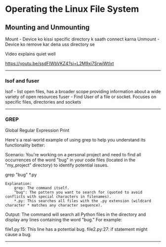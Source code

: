 # Operating the Linux File System

## Mounting and Unmounting 

Mount - Device ko kissi specific directory k saath connect karna
Unmount - Device ko remove kar dena uss directory se 

Video explains quiet well

https://youtu.be/ssdFIWbVKZ4?si=L2M9xi7SrwiWtlxt


---

### lsof and fuser

lsof - list open files, has a broader scope providing information about a wide variety of open resources
fuser - Find User of a file or socket. Focuses on specific files, directories and sockets

---

### GREP

Global Regular Expression Print

Here's a real-world example of using grep to help you understand its functionality better:

Scenario: You're working on a personal project and need to find all occurrences of the word "bug" in your code files (located in the "my_project" directory) to identify potential issues.

grep "bug" *.py


    Explanation:
        grep: The command itself.
        "bug": The pattern you want to search for (quoted to avoid conflicts with special characters in filenames).
        *.py: This searches all files with the .py extension (wildcard character * matches any character sequence).

Output: The command will search all Python files in the directory and display any lines containing the word "bug." For example:

file1.py:15: This line has a potential bug.
file2.py:27: if statement might cause a bug.

---







